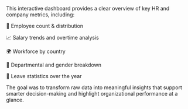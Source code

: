 This interactive dashboard provides a clear overview of key HR and company metrics, including:

📌 Employee count & distribution

📈 Salary trends and overtime analysis

🌍 Workforce by country

🧭 Departmental and gender breakdown

📝 Leave statistics over the year

The goal was to transform raw data into meaningful insights that support smarter decision-making and highlight organizational performance at a glance.
